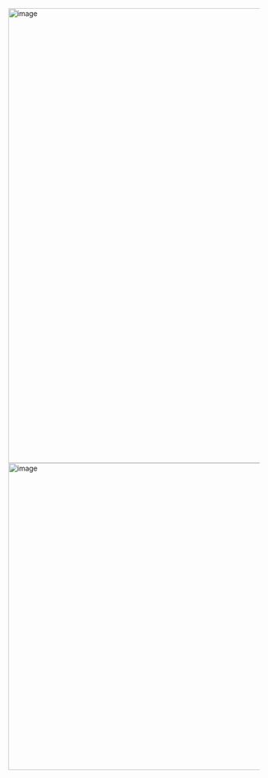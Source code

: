 <img width="911" alt="image" src="https://github.com/amulyahs26/portfolio/assets/170850147/39185c86-e079-46f7-b1b5-cd06b751463a">
<img width="615" alt="image" src="https://github.com/amulyahs26/portfolio/assets/170850147/ca55b49f-bf4a-4ad3-81a4-caa6445c4dc5">
